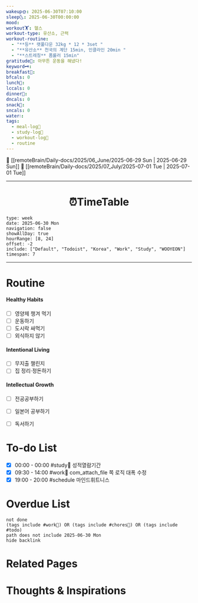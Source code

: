 ```yaml
---
wakeup🌞: 2025-06-30T07:10:00
sleep🌜: 2025-06-30T00:00:00
mood: 
workout🏋️: 헬스
workout-type: 유산소, 근력
workout-routine:
  - "**등** 랫풀다운 32kg * 12 * 3set "
  - "**유산소** 천국의 계단 15min, 인클라인 20min "
  - "**스트레칭** 폼롤러 15min"
gratitude🙏: 아무튼 운동을 해냈다!
keyword🗝️: 
breakfast🍳: 
bfcals: 0
lunch🍚: 
lccals: 0
dinner🥗: 
dncals: 0
snack🍬: 
sncals: 0
water💧: 
tags:
  - meal-log📝
  - study-log📓
  - workout-log💪
  - routine
---
```


🔺 [[remoteBrain/Daily-docs/2025/06_June/2025-06-29 Sun | 2025-06-29 Sun]]
🔻 [[remoteBrain/Daily-docs/2025/07_July/2025-07-01 Tue | 2025-07-01 Tue]]
___
<h1> <center>⏰TimeTable </center> </h1>

```gEvent
type: week
date: 2025-06-30 Mon
navigation: false
showAllDay: true
hourRange: [8, 24]
offset: -2
include: ["Default", "Todoist", "Korea", "Work", "Study", "WOOYEON"]
timespan: 7
```

--- 


# Routine 

####  Healthy Habits
- [ ] 영양제 챙겨 먹기
- [ ] 운동하기
- [ ] 도시락 싸먹기 
- [ ] 외식하지 않기 

####  Intentional Living 
- [ ] 무지출 챌린지 
- [ ] 집 정리·정돈하기

#### Intellectual Growth
- [ ] 전공공부하기
- [ ] 일본어 공부하기
- [ ] 독서하기



# To-do List

- [x] 00:00 - 00:00 #study📓 성적열람기간
- [x] 09:30 - 14:00 #work💼 com_attach_file 쪽 로직 대폭 수정
- [x] 19:00 - 20:00 #schedule 마인드휘트니스

# Overdue List
```tasks
not done
(tags include #work💼) OR (tags include #chores🧺) OR (tags include #todo)
path does not include 2025-06-30 Mon
hide backlink
```

# Related Pages



# Thoughts & Inspirations

